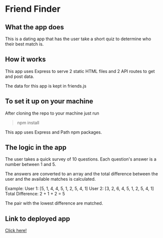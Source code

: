# Friend Finder

## What the app does

This is a dating app that has the user take a short quiz to determine who their best match is.

## How it works

This app uses Express to serve 2 static HTML files and 2 API routes to get and post data.

The data for this app is kept in friends.js

## To set it up on your machine

After cloning the repo to your machine just run

> npm install

This app uses Express and Path npm packages.

## The logic in the app

The user takes a quick survey of 10 questions. Each question's answer is a number between 1 and 5.

The answers are converted to an array and the total difference between the user and the available matches is calculated.

Example:
User 1: [5, 1, 4, 4, 5, 1, 2, 5, 4, 1]
User 2: [3, 2, 6, 4, 5, 1, 2, 5, 4, 1]
Total Difference: 2 + 1 + 2 = 5

The pair with the lowest difference are matched.

## Link to deployed app

[Click here!](https://sajo-dating-app.herokuapp.com/)

